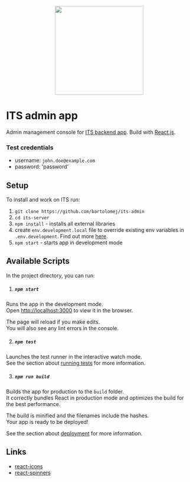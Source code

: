 <p align="center"> <img src="https://i.ibb.co/YXHPYQY/its-logo-3.png" width="240" /> </p>

# ITS admin app

Admin management console for [ITS backend app](https://github.com/bartolomej/its-server). 
Build with [React.js](https://reactjs.org/). 

### Test credentials
- username: `john.doe@example.com`
- password: 'password'

## Setup

To install and work on ITS run:
1. `git clone https://github.com/bartolomej/its-admin`
2. `cd its-server`
3. `npm install` - installs all external libraries
4.  create `env.development.local` file to override existing env variables in `.env.development`. Find out more [here](https://create-react-app.dev/docs/adding-custom-environment-variables#adding-development-environment-variables-in-env).
4. `npm start` - starts app in development mode

## Available Scripts

In the project directory, you can run:

1. ##### `npm start`

Runs the app in the development mode.<br>
Open [http://localhost:3000](http://localhost:3000) to view it in the browser.

The page will reload if you make edits.<br>
You will also see any lint errors in the console.

2. ##### `npm test`

Launches the test runner in the interactive watch mode.<br>
See the section about [running tests](https://facebook.github.io/create-react-app/docs/running-tests) for more information.

3. ##### `npm run build`

Builds the app for production to the `build` folder.<br>
It correctly bundles React in production mode and optimizes the build for the best performance.

The build is minified and the filenames include the hashes.<br>
Your app is ready to be deployed!

See the section about [deployment](https://facebook.github.io/create-react-app/docs/deployment) for more information.

## Links
- [react-icons](https://react-icons.netlify.com/#/icons/md)
- [react-spinners](https://www.react-spinners.com/)
